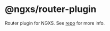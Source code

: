 # @ngxs/router-plugin
Router plugin for NGXS. See [repo](https://github.com/ngxs/store) for more info.
